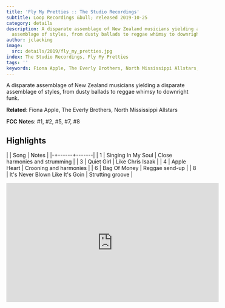 ```yaml
---
title: 'Fly My Pretties :: The Studio Recordings'
subtitle: Loop Recordings &bull; released 2019-10-25
category: details
description: A disparate assemblage of New Zealand musicians yielding a disparate
  assemblage of styles, from dusty ballads to reggae whimsy to downright funk.
author: jclacking
image:
  src: details/2019/fly_my_pretties.jpg
index: The Studio Recordings, Fly My Pretties
tags: ''
keywords: Fiona Apple, The Everly Brothers, North Mississippi Allstars, Loop Recordings
---
```

A disparate assemblage of New Zealand musicians yielding a disparate assemblage of styles, from dusty ballads to reggae whimsy to downright funk.<!--more-->

**Related**: Fiona Apple, The Everly Brothers, North Mississippi Allstars

**FCC Notes**: #1, #2, #5, #7, #8

## Highlights

| | Song | Notes |
|-+------+-------|
| 1 | Singing In My Soul | Close harmonies and strumming |
| 3 | Quiet Girl | Like Chris Isaak |
| 4 | Apple Heart | Crooning and harmonies |
| 6 | Bag Of Money | Reggae send-up |
| 8 | It's Never Blown Like It's Goin | Strutting groove |

<div class="tlo-detail-video"><iframe width="560" height="315" src="https://www.youtube.com/embed/K3P0AQgKBMo" frameborder="0" allow="autoplay; encrypted-media" allowfullscreen></iframe></div>

